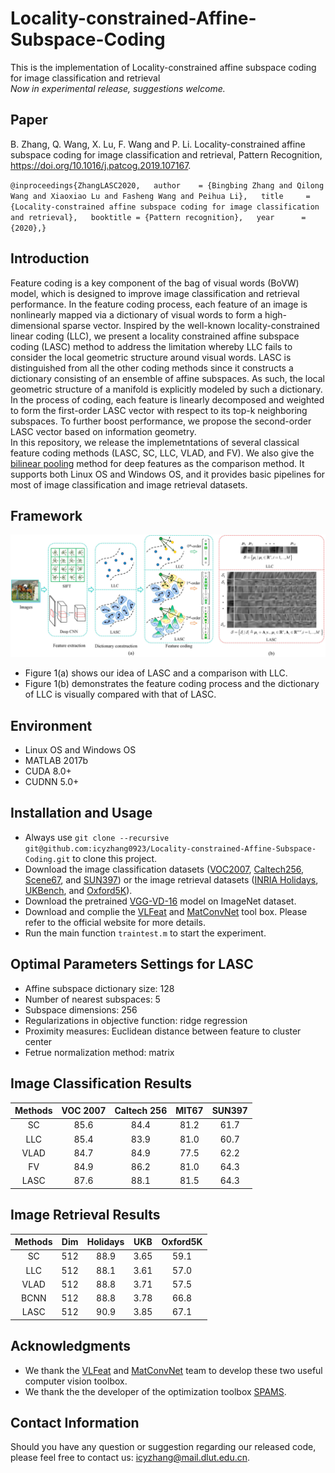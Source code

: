 # Locality-constrained-Affine-Subspace-Coding
This is the implementation of Locality-constrained affine subspace coding for image classification and retrieval  
_Now in experimental release, suggestions welcome._  
## Paper    
B. Zhang, Q. Wang, X. Lu, F. Wang and P. Li. Locality-constrained affine subspace coding for image classification and retrieval, Pattern Recognition, https://doi.org/10.1016/j.patcog.2019.107167.  
  
`@inproceedings{ZhangLASC2020,  
  author    = {Bingbing Zhang and Qilong Wang and Xiaoxiao Lu and Fasheng Wang and Peihua Li},  
  title     = {Locality-constrained affine subspace coding for image classification and retrieval},  
  booktitle = {Pattern recognition},  
  year      = {2020},}`    
  
## Introduction    
Feature coding is a key component of the bag of visual words (BoVW) model, which is designed to improve image classification and retrieval performance. In the feature coding process, each feature of an image is nonlinearly mapped via a dictionary of visual words to form a high-dimensional sparse vector. Inspired by the well-known locality-constrained linear coding (LLC), we present a locality constrained affine subspace coding (LASC) method to address the limitation whereby LLC fails to consider the local geometric structure around visual words. LASC is distinguished from all the other coding methods since it constructs a dictionary consisting of an ensemble of affine subspaces. As such, the local geometric structure of a manifold is explicitly modeled by such a dictionary. In the process of coding, each feature is linearly decomposed and weighted to form the first-order LASC vector with respect to its top-k neighboring subspaces. To further boost performance, we propose the second-order LASC vector based on information geometry.       
In this repository, we release the implemetntations of several classical feature coding methods (LASC, SC, LLC, VLAD, and FV). We also give the [bilinear pooling](http://vis-www.cs.umass.edu/bcnn/) method for deep features as the comparison method. It supports both Linux OS and Windows OS, and it provides basic pipelines for most of image classification and image retrieval datasets.    
## Framework  
![](https://github.com/icyzhang0923/Locality-constrained-Affine-Subspace-Coding/blob/master/LASC%20_framework.jpg)  
* Figure 1(a) shows our idea of LASC and a comparison with LLC.  
* Figure 1(b) demonstrates the feature coding process and the dictionary of LLC is visually compared with that of LASC.  
## Environment     
* Linux OS and Windows OS    
* MATLAB 2017b      
* CUDA 8.0+    
* CUDNN 5.0+    
## Installation and Usage  
* Always use `git clone --recursive git@github.com:icyzhang0923/Locality-constrained-Affine-Subspace-Coding.git` to clone this project.  
* Download the image classification datasets ([VOC2007](https://pjreddie.com/projects/pascal-voc-dataset-mirror/), [Caltech256](http://www.vision.caltech.edu/Image_Datasets/Caltech256/), [Scene67](http://web.mit.edu/torralba/www/indoor.html), and [SUN397](https://vision.princeton.edu/projects/2010/SUN/)) or the image retrieval datasets ([INRIA Holidays](http://lear.inrialpes.fr/~jegou/data.php), [UKBench](http://www.vis.uky.edu/~stewe/ukbench/), and [Oxford5K](http://www.robots.ox.ac.uk/~vgg/data/oxbuildings/)).    
* Download the pretrained [VGG-VD-16](http://www.vlfeat.org/matconvnet/pretrained/) model on ImageNet dataset.
* Download and complie the [VLFeat](http://www.vlfeat.org/) and [MatConvNet](http://www.vlfeat.org/matconvnet/) tool box. Please refer to the official website for more details.  
* Run the main function `traintest.m` to start the experiment.  
## Optimal Parameters Settings for LASC  
* Affine subspace dictionary size: 128  
* Number of nearest subspaces: 5  
* Subspace dimensions: 256  
* Regularizations in objective function: ridge regression  
* Proximity measures: Euclidean distance between feature to cluster center  
* Fetrue normalization method: matrix  
## Image Classification Results   
  
Methods | VOC 2007 | Caltech 256 | MIT67 | SUN397  
:----:    | :----:     |:----:         |:----:   | :-----:  
SC  | 85.6 | 84.4 | 81.2 | 61.7
LLC  | 85.4 | 83.9 | 81.0 | 60.7
VLAD  | 84.7 | 84.9 | 77.5 | 62.2
FV  | 84.9 | 86.2 | 81.0 | 64.3
LASC | 87.6 | 88.1 | 81.5 | 64.3

## Image Retrieval Results  
  
Methods | Dim | Holidays | UKB | Oxford5K  
:----:    | :----:     |:----:         |:----:   | :-----:  
SC  | 512 | 88.9 |3.65  |59.1 
LLC  | 512 | 88.1 | 3.61 | 57.0
VLAD  | 512 | 88.8 | 3.71 | 57.5
BCNN  | 512 | 88.8 | 3.78 | 66.8
LASC | 512 | 90.9 | 3.85 | 67.1  

## Acknowledgments    
* We thank the [VLFeat](http://www.vlfeat.org/) and [MatConvNet](http://www.vlfeat.org/matconvnet/) team to develop these two useful computer vision toolbox.    
* We thank the the developer of the optimization toolbox [SPAMS](http://spams-devel.gforge.inria.fr/).     
## Contact Information      
Should you have any question or suggestion regarding our released code, please feel free to contact us: icyzhang@mail.dlut.edu.cn.  








